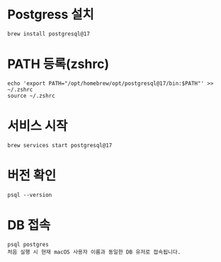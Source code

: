 # Postgress 설치
    brew install postgresql@17
# PATH 등록(zshrc)
    echo 'export PATH="/opt/homebrew/opt/postgresql@17/bin:$PATH"' >> ~/.zshrc
    source ~/.zshrc
# 서비스 시작
    brew services start postgresql@17
# 버전 확인
    psql --version

# DB 접속
    psql postgres
    처음 실행 시 현재 macOS 사용자 이름과 동일한 DB 유저로 접속됩니다.